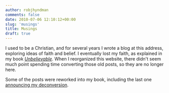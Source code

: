```yaml
---
author: robjhyndman
comments: false
date: 2010-07-06 12:10:12+00:00
slug: 'musings'
title: Musings
draft: true
---
```


I used to be a Christian, and for several years I wrote a blog at this address, exploring ideas of faith and belief. I eventually lost my faith, as explained in my book [*Unbelievable*](/unbelievable/). When I reorganized this website, there didn't seem much point spending time converting those old posts, so they are no longer here.

Some of the posts were reworked into my book, including the last one [announcing my deconversion](/unbelievable/ch2).

